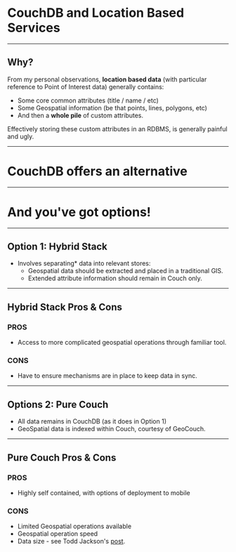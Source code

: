 # CouchDB and Location Based Services

---

## Why?

From my personal observations, __location based data__ (with particular reference to Point of Interest data) generally contains:

- Some core common attributes (title / name / etc)
- Some Geospatial information (be that points, lines, polygons, etc)
- And then a __whole pile__ of custom attributes.

Effectively storing these custom attributes in an RDBMS, is generally painful and ugly.

---

# CouchDB offers an alternative

---

# And you've got options!

---

## Option 1: Hybrid Stack

- Involves separating* data into relevant stores:
    - Geospatial data should be extracted and placed in a traditional GIS.
    - Extended attribute information should remain in Couch only.

---

## Hybrid Stack Pros & Cons
    
### PROS

- Access to more complicated geospatial operations through familiar tool.

### CONS

- Have to ensure mechanisms are in place to keep data in sync.

---

## Options 2: Pure Couch

- All data remains in CouchDB (as it does in Option 1)
- GeoSpatial data is indexed within Couch, courtesy of GeoCouch.

---

## Pure Couch Pros & Cons

### PROS

- Highly self contained, with options of deployment to mobile

### CONS

- Limited Geospatial operations available
- Geospatial operation speed
- Data size - see Todd Jackson's [post](http://boomphisto.blogspot.com.au/2011/10/serving-up-geojson-while-having-rest-on.html).
